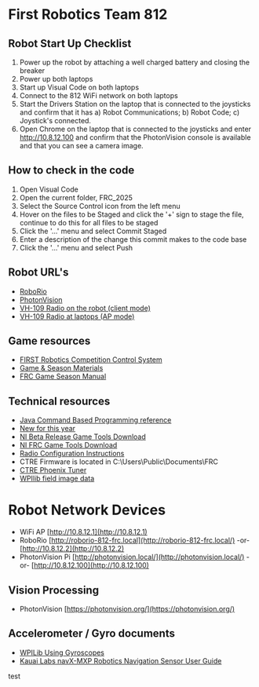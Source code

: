 # First Robotics Team 812

## Robot Start Up Checklist
1. Power up the robot by attaching a well charged battery and closing the breaker
2. Power up both laptops
3. Start up Visual Code on both laptops
4. Connect to the 812 WiFi network on both laptops
5. Start the Drivers Station on the laptop that is connected to the joysticks and confirm that it has a) Robot Communications; b) Robot Code; c) Joystick's connected.
6. Open Chrome on the laptop that is connected to the joysticks and enter http://10.8.12.100 and confirm that the PhotonVision console is available and that you can see a camera image.

## How to check in the code

1. Open Visual Code
2. Open the current folder, FRC_2025
3. Select the Source Control icon from the left menu
4. Hover on the files to be Staged and click the '+' sign to stage the file, continue to do this for all files to be staged
5. Click the '...' menu and select Commit Staged
6. Enter a description of the change this commit makes to the code base
7. Click the '...' menu and select Push

## Robot URL's
* [RoboRio](http://10.8.12.2)
* [PhotonVision](http://10.8.12.100)
* [VH-109 Radio on the robot (client mode)](http://10.8.12.1)
* [VH-109 Radio at laptops (AP mode)](http://10.8.12.4)
## Game resources
* [FIRST Robotics Competition Control System](https://docs.wpilib.org/en/latest/#)
* [Game & Season Materials](https://www.firstinspires.org/resource-library/frc/competition-manual-qa-system)
* [FRC Game Season Manual](https://firstfrc.blob.core.windows.net/frc2025/Manual/2025GameManual.pdf)

## Technical resources
* [Java Command Based Programming reference](https://docs.wpilib.org/en/stable/docs/software/commandbased/index.html)
* [New for this year](https://docs.wpilib.org/en/stable/docs/yearly-overview/yearly-changelog.html)
* [NI Beta Release Game Tools Download](https://github.com/wpilibsuite/2025Beta/releases/tag/NI_GAME_TOOLS_BETA_2)
* [NI FRC Game Tools Download](https://www.ni.com/en/support/downloads/drivers/download.frc-game-tools.html)
* [Radio Configuration Instructions](https://docs.wpilib.org/en/stable/docs/zero-to-robot/step-3/radio-programming.html)
* CTRE Firmware is located in C:\Users\Public\Documents\FRC
* [CTRE Phoenix Tuner](https://github.com/CrossTheRoadElec/Phoenix-Releases)
* [WPIlib field image data](https://github.com/wpilibsuite/allwpilib/tree/main/fieldImages/src/main/native/resources/edu/wpi/first/fields)

# Robot Network Devices
* WiFi AP [http://10.8.12.1](http://10.8.12.1)
* RoboRio [http://roborio-812-frc.local](http://roborio-812-frc.local/) -or- [http://10.8.12.2](http://10.8.12.2)
* PhotonVision Pi [http://photonvision.local/](http://photonvision.local/) -or- [http://10.8.12.100](http://10.8.12.100)

## Vision Processing 
* PhotonVision [https://photonvision.org/](https://photonvision.org/)

## Accelerometer / Gyro documents
* [WPILib Using Gyroscopes](https://docs.wpilib.org/en/stable/docs/software/hardware-apis/sensors/gyros-software.html)
* [Kauai Labs navX-MXP Robotics Navigation Sensor User Guide](https://pdocs.kauailabs.com/navx-mxp/wp-content/uploads/2019/02/navx-mxp_robotics_navigation_sensor_user_guide.pdf)

test
